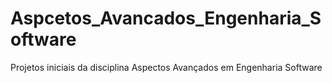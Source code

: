 # Aspcetos_Avancados_Engenharia_Software


Projetos iniciais da disciplina Aspectos Avançados em Engenharia Software
